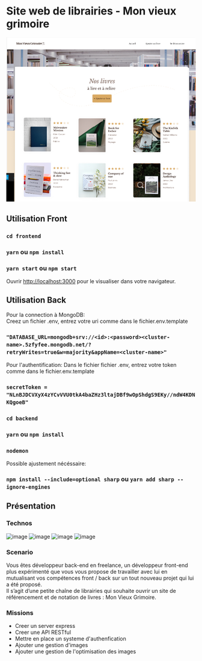 # Site web de librairies  - Mon vieux grimoire 

![Page d'acceuil du site Kasa](frontend/src/images/mon_vieux_grimoire-thumnail.png)

## Utilisation Front
### `cd frontend`
### `yarn` ou `npm install`
### `yarn start` ou `npm start`

Ouvrir [http://localhost:3000](http://localhost:3000) pour le visualiser dans votre navigateur.

## Utilisation Back

Pour la connection à MongoDB:  
Creez un fichier .env, entrez votre uri comme dans le fichier.env.template   
### `"DATABASE_URL=mongodb+srv://<id>:<password><cluster-name>.5zfyfee.mongodb.net/?retryWrites=true&w=majority&appName=<cluster-name>"`  

Pour l'authentification: 
Dans le fichier fichier .env, entrez votre token comme dans le fichier.env.template   
### `secretToken = "NLnBJDCVXyX4zYCvVVU0tkA4baZHz3ltajDBf9wOpShdgS9EKy//ndW4KDNKQgoeB"`  

### `cd backend`
### `yarn` ou `npm install`
### `nodemon`

Possible ajustement nécéssaire:
### `npm install --include=optional sharp` ou `yarn add sharp --ignore-engines`

## Présentation
### Technos
![image](https://img.shields.io/badge/JavaScript-323330?style=for-the-badge&logo=javascript&logoColor=F7DF1E)
![image](https://img.shields.io/badge/Express.js-404D59?style=for-the-badge)
![image](https://img.shields.io/badge/Node.js-43853D?style=for-the-badge&logo=node.js&logoColor=white)
![image](https://img.shields.io/badge/MongoDB-4EA94B?style=for-the-badge&logo=mongodb&logoColor=white)

### Scenario 
Vous êtes développeur back-end en freelance, un développeur front-end plus expérimenté que vous vous propose de travailler avec lui en mutualisant vos compétences front / back sur un tout nouveau projet qui lui a été proposé.  
Il s’agit d’une petite chaîne de librairies qui souhaite ouvrir un site de référencement et de notation de livres : Mon Vieux Grimoire.

### Missions
+ Creer un server express
+ Creer une API RESTful
+ Mettre en place un systeme d'authenfication
+ Ajouter une gestion d'images
+ Ajouter une gestion de l'optimisation des images

